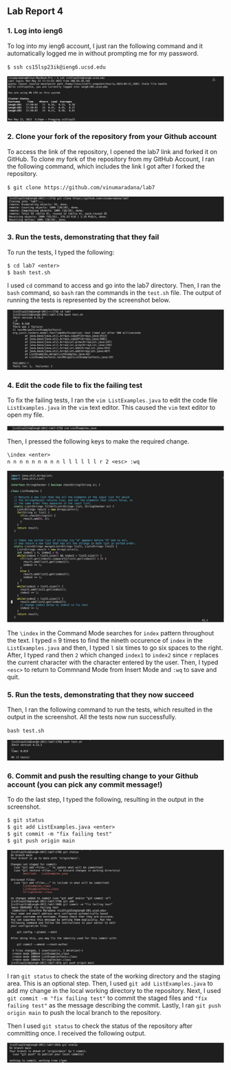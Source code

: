 ## Lab Report 4

### 1. Log into ieng6

To log into my ieng6 account, I just ran the following command and it automatically logged me in without prompting me for my password. 

`$ ssh cs15lsp23ik@ieng6.ucsd.edu`

![Image](lab7-1.png)

### 2. Clone your fork of the repository from your Github account

To access the link of the repository, I opened the lab7 link and forked it on GitHub. To clone my fork of the repository from my GitHub Account, I ran the following command, which includes the link I got after I forked the repository. 

`$ git clone https://github.com/vinumaradana/lab7`

![Image](lab7-2.png)

### 3. Run the tests, demonstrating that they fail

To run the tests, I typed the following: 

```
$ cd lab7 <enter>
$ bash test.sh
```

I used `cd` command to access and go into the lab7 directory. Then, I ran the `bash` command, so `bash` ran the commands in the `test.sh` file. The output of running the tests is represented by the screenshot below.


![Image](lab7-3.png)


### 4. Edit the code file to fix the failing test
 To fix the failing tests, I ran the `vim ListExamples.java` to edit the code file `ListExamples.java` in the `vim` text editor. This caused the `vim` text editor to open my file. 
 
 ![Image](lab7-4.png)

Then, I pressed the following keys to make the required change.

```
\index <enter>
n n n n n n n n n l l l l l l r 2 <esc> :wq
```
 ![Image](lab7-5.png)
 
The `\index` in the Command Mode searches for `index` pattern throughout the text. I typed `n` 9 times to find the nineth occurence of `index` in the `ListExamples.java` and then, I typed `l` six times to go six spaces to the right. After, I typed `r`and then `2` which changed `index1` to `index2` since `r` replaces the current character with the character entered by the user. Then, I typed `<esc>` to return to Commnand Mode from Insert Mode and `:wq` to save and quit.

### 5. Run the tests, demonstrating that they now succeed

Then, I ran the following command to run the tests, which resulted in the output in the screenshot. All the tests now run successfully. 

`bash test.sh`

![Image](lab7-6.png)

### 6. Commit and push the resulting change to your Github account (you can pick any commit message!)

To do the last step, I typed the following, resulting in the output in the screenshot.
```
$ git status
$ git add ListExamples.java <enter>
$ git commit -m "fix failing test"
$ git push origin main
```
![Image](lab7-7.png)

I ran `git status` to check the state of the working directory and the staging area. This is an optional step. Then, I used `git add ListExamples.java` to add my change in the local working directory to the repository. Next, I used `git commit -m "fix failing test"` to commit the staged files and `"fix failing test"` as the message describing the commit. Lastly, I ran `git push origin main` to push the local branch to the repository. 

Then I used `git status` to check the status of the repository after committing once. I received the following output. 

![Image](lab7-8.png)
